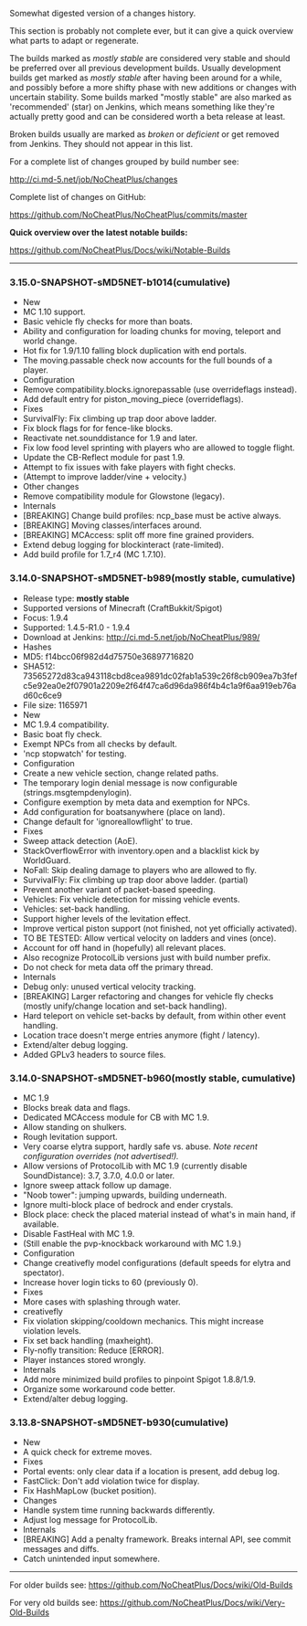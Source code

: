 Somewhat digested version of a changes history.

This section is probably not complete ever, but it can give a quick overview what parts to adapt or regenerate.

The builds marked as _mostly stable_ are considered very stable and should be preferred over all previous development builds. Usually development builds get marked as _mostly stable_ after having been around for a while, and possibly before a more shifty phase with new additions or changes with uncertain stability. Some builds marked "mostly stable" are also marked as 'recommended' (star) on Jenkins, which means something like they're actually pretty good and can be considered worth a beta release at least. 

Broken builds usually are marked as _broken_ or _deficient_ or get removed from Jenkins. They should not appear in this list.

For a complete list of changes grouped by build number see:

http://ci.md-5.net/job/NoCheatPlus/changes

Complete list of changes on GitHub:

https://github.com/NoCheatPlus/NoCheatPlus/commits/master

**Quick overview over the latest notable builds:**

https://github.com/NoCheatPlus/Docs/wiki/Notable-Builds

----

### 3.15.0-SNAPSHOT-sMD5NET-b1014(cumulative)
* New
 * MC 1.10 support.
 * Basic vehicle fly checks for more than boats.
 * Ability and configuration for loading chunks for moving, teleport and world change.
 * Hot fix for 1.9/1.10 falling block duplication with end portals.
 * The moving.passable check now accounts for the full bounds of a player.
* Configuration
 * Remove compatibility.blocks.ignorepassable (use overrideflags instead).
 * Add default entry for piston_moving_piece (overrideflags).
* Fixes
 * SurvivalFly: Fix climbing up trap door above ladder.
 * Fix block flags for for fence-like blocks.
 * Reactivate net.sounddistance for 1.9 and later.
 * Fix low food level sprinting with players who are allowed to toggle flight.
 * Update the CB-Reflect module for past 1.9.
 * Attempt to fix issues with fake players with fight checks.
 * (Attempt to improve ladder/vine + velocity.)
* Other changes
 * Remove compatibility module for Glowstone (legacy).
* Internals
 * [BREAKING] Change build profiles: ncp_base must be active always.
 * [BREAKING] Moving classes/interfaces around.
 * [BREAKING] MCAccess: split off more fine grained providers.
 * Extend debug logging for blockinteract (rate-limited).
 * Add build profile for 1.7_r4 (MC 1.7.10).

### 3.14.0-SNAPSHOT-sMD5NET-b989(mostly stable, cumulative)
* Release type: **mostly stable**
* Supported versions of Minecraft (CraftBukkit/Spigot)
 * Focus: 1.9.4
 * Supported: 1.4.5-R1.0 - 1.9.4
* Download at Jenkins: http://ci.md-5.net/job/NoCheatPlus/989/
* Hashes
 * MD5: f14bcc06f982d4d75750e36897716820
 * SHA512: 73565272d83ca943118cbd8cea9891dc02fab1a539c26f8cb909ea7b3fefc5e92ea0e2f07901a2209e2f64f47ca6d96da986f4b4c1a9f6aa919eb76ad60c6ce9
 * File size: 1165971
* New
 * MC 1.9.4 compatibility.
 * Basic boat fly check.
 * Exempt NPCs from all checks by default.
 * 'ncp stopwatch' for testing.
* Configuration
 * Create a new vehicle section, change related paths.
 * The temporary login denial message is now configurable (strings.msgtempdenylogin).
 * Configure exemption by meta data and exemption for NPCs.
 * Add configuration for boatsanywhere (place on land).
 * Change default for 'ignoreallowflight' to true.
* Fixes
 * Sweep attack detection (AoE).
 * StackOverflowError with inventory.open and a blacklist kick by WorldGuard.
 * NoFall: Skip dealing damage to players who are allowed to fly.
 * SurvivalFly: Fix climbing up trap door above ladder. (partial)
 * Prevent another variant of packet-based speeding.
 * Vehicles: Fix vehicle detection for missing vehicle events.
 * Vehicles: set-back handling.
 * Support higher levels of the levitation effect.
 * Improve vertical piston support (not finished, not yet officially activated).
 * TO BE TESTED: Allow vertical velocity on ladders and vines (once).
 * Account for off hand in (hopefully) all relevant places.
 * Also recognize ProtocolLib versions just with build number prefix.
 * Do not check for meta data off the primary thread.
* Internals
 * Debug only: unused vertical velocity tracking.
 * [BREAKING] Larger refactoring and changes for vehicle fly checks (mostly unify/change location and set-back handling).
 * Hard teleport on vehicle set-backs by default, from within other event handling.
 * Location trace doesn't merge entries anymore (fight / latency).
 * Extend/alter debug logging.
 * Added GPLv3 headers to source files.

### 3.14.0-SNAPSHOT-sMD5NET-b960(mostly stable, cumulative)
* MC 1.9
 * Blocks break data and flags.
 * Dedicated MCAccess module for CB with MC 1.9.
 * Allow standing on shulkers.
 * Rough levitation support.
 * Very coarse elytra support, hardly safe vs. abuse. _Note recent configuration overrides (not advertised!)._
 * Allow versions of ProtocolLib with MC 1.9 (currently disable SoundDistance): 3.7, 3.7.0, 4.0.0 or later.
 * Ignore sweep attack follow up damage.
 * "Noob tower": jumping upwards, building underneath.
 * Ignore multi-block place of bedrock and ender crystals.
 * Block place: check the placed material instead of what's in main hand, if available.
 * Disable FastHeal with MC 1.9.
 * (Still enable the pvp-knockback workaround with MC 1.9.)
* Configuration
 * Change creativefly model configurations (default speeds for elytra and spectator).
 * Increase hover login ticks to 60 (previously 0).
* Fixes
 * More cases with splashing through water.
 * creativefly
  * Fix violation skipping/cooldown mechanics. This might increase violation levels.
  * Fix set back handling (maxheight).
  * Fly-nofly transition: Reduce [ERROR].
 * Player instances stored wrongly.
* Internals
 * Add more minimized build profiles to pinpoint Spigot 1.8.8/1.9.
 * Organize some workaround code better.
 * Extend/alter debug logging.

### 3.13.8-SNAPSHOT-sMD5NET-b930(cumulative)
* New
 * A quick check for extreme moves.
* Fixes
 * Portal events: only clear data if a location is present, add debug log.
 * FastClick: Don't add violation twice for display.
 * Fix HashMapLow (bucket position).
* Changes
 * Handle system time running backwards differently.
 * Adjust log message for ProtocolLib.
* Internals
 * [BREAKING] Add a penalty framework. Breaks internal API, see commit messages and diffs.
 * Catch unintended input somewhere.

----
For older builds see: https://github.com/NoCheatPlus/Docs/wiki/Old-Builds

For very old builds see: https://github.com/NoCheatPlus/Docs/wiki/Very-Old-Builds
